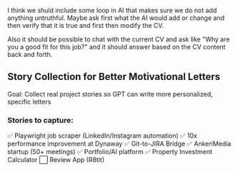 I think we shuld include some loop in AI that makes sure we do not add anything untruthful. Maybe ask first what the AI would add or change and then verify that it is true and first then modify the CV.

Also it should be possible to chat with the current CV and ask like "Why are you a good fit for this job?" and it should answer based on the CV content back and forth.

## Story Collection for Better Motivational Letters
Goal: Collect real project stories so GPT can write more personalized, specific letters

### Stories to capture:
✅ Playwright job scraper (LinkedIn/Instagram automation)
✅ 10x performance improvement at Dynaway
✅ Git-to-JIRA Bridge
✅ AnkeriMedia startup (50+ meetings)
✅ Portfolio/AI platform
✅ Property Investment Calculator
⬜ Review App (R8tit)